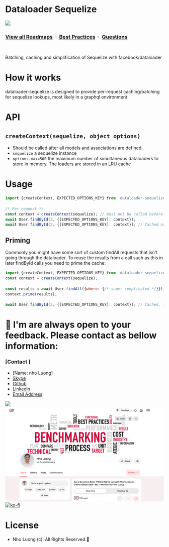 # Dataloader Sequelize

![](https://i.imgur.com/waxVImv.png)
### [View all Roadmaps](https://github.com/nholuongut/all-roadmaps) &nbsp;&middot;&nbsp; [Best Practices](https://github.com/nholuongut/all-roadmaps/blob/main/public/best-practices/) &nbsp;&middot;&nbsp; [Questions](https://www.linkedin.com/in/nholuong/)
<br/>

Batching, caching and simplification of Sequelize with facebook/dataloader

# How it works

dataloader-sequelize is designed to provide per-request caching/batching for sequelize lookups, most likely in a graphql environment

# API

## `createContext(sequelize, object options)`
* Should be called after all models and associations are defined
* `sequelize` a sequelize instance
* `options.max=500` the maximum number of simultaneous dataloaders to store in memory. The loaders are stored in an LRU cache

# Usage
```js
import {createContext, EXPECTED_OPTIONS_KEY} from 'dataloader-sequelize';

/* Per request */
const context = createContext(sequelize); // must not be called before all models and associations are defined
await User.findById(2, {[EXPECTED_OPTIONS_KEY]: context});
await User.findById(2, {[EXPECTED_OPTIONS_KEY]: context}); // Cached or batched, depending on timing
```

## Priming

Commonly you might have some sort of custom findAll requests that isn't going through the dataloader. To reuse the results from a call such as this in later findById calls you need to prime the cache:

```js
import {createContext, EXPECTED_OPTIONS_KEY} from 'dataloader-sequelize';
const context = createContext(sequelize);

const results = await User.findAll({where: {/* super complicated */}});
context.prime(results);

await User.findById(2, {[EXPECTED_OPTIONS_KEY]: context}); // Cached, if was in results
```

# 🚀 I'm are always open to your feedback.  Please contact as bellow information:
### [Contact ]
* [Name: nho Luong]
* [Skype](luongutnho_skype)
* [Github](https://github.com/nholuongut/)
* [Linkedin](https://www.linkedin.com/in/nholuong/)
* [Email Address](luongutnho@hotmail.com)

![](https://i.imgur.com/waxVImv.png)
![](Donate.png)
[![ko-fi](https://ko-fi.com/img/githubbutton_sm.svg)](https://ko-fi.com/nholuong)

# License
* Nho Luong (c). All Rights Reserved.🌟